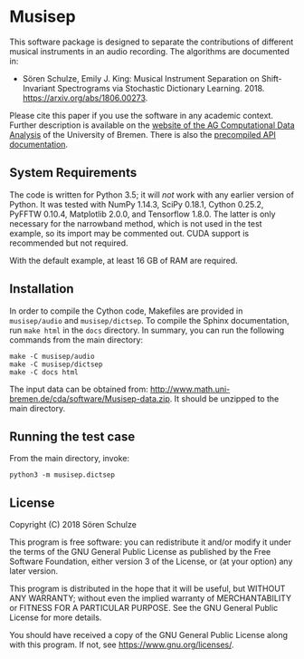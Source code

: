 # Musisep

This software package is designed to separate the contributions of
different musical instruments in an audio recording.  The algorithms
are documented in:

* Sören Schulze, Emily J. King:  Musical Instrument Separation on
  Shift-Invariant Spectrograms via Stochastic Dictionary Learning.
  2018.  <https://arxiv.org/abs/1806.00273>.

Please cite this paper if you use the software in any academic
context.  Further description is available on the [website of the AG
Computational Data
Analysis](http://www.math.uni-bremen.de/cda/software.html#Musisep) of
the University of Bremen.  There is also the [precompiled API
documentation](http://www.math.uni-bremen.de/cda/software/Musisep-API).

## System Requirements

The code is written for Python 3.5; it will *not* work with any
earlier version of Python.  It was tested with NumPy 1.14.3,
SciPy 0.18.1, Cython 0.25.2, PyFFTW 0.10.4, Matplotlib 2.0.0, and
Tensorflow 1.8.0.  The latter is only necessary for the narrowband
method, which is not used in the test example, so its import may be
commented out.  CUDA support is recommended but not required.

With the default example, at least 16 GB of RAM are required.

## Installation

In order to compile the Cython code, Makefiles are provided in
`musisep/audio` and `musisep/dictsep`.  To compile the Sphinx
documentation, run `make html` in the `docs` directory.  In summary,
you can run the following commands from the main directory:
```
make -C musisep/audio
make -C musisep/dictsep
make -C docs html
```

The input data can be obtained from:
<http://www.math.uni-bremen.de/cda/software/Musisep-data.zip>.  It
should be unzipped to the main directory.

## Running the test case

From the main directory, invoke:
```
python3 -m musisep.dictsep
```

## License

Copyright (C) 2018 Sören Schulze

This program is free software: you can redistribute it and/or modify
it under the terms of the GNU General Public License as published by
the Free Software Foundation, either version 3 of the License, or (at
your option) any later version.

This program is distributed in the hope that it will be useful, but
WITHOUT ANY WARRANTY; without even the implied warranty of
MERCHANTABILITY or FITNESS FOR A PARTICULAR PURPOSE.  See the GNU
General Public License for more details.

You should have received a copy of the GNU General Public License
along with this program.  If not, see <https://www.gnu.org/licenses/>.
